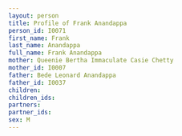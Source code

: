 ```yaml
---
layout: person
title: Profile of Frank Anandappa
person_id: I0071
first_name: Frank
last_name: Anandappa
full_name: Frank Anandappa
mother: Queenie Bertha Immaculate Casie Chetty
mother_id: I0007
father: Bede Leonard Anandappa
father_id: I0037
children:
children_ids:
partners:
partner_ids:
sex: M
---
```


